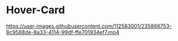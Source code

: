 # Hover-Card









https://user-images.githubusercontent.com/112583001/235866753-8c9588de-8a33-4114-99df-ffe701934ef7.mp4

